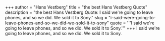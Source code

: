 +++
author = "Hans Vestberg"
title = "the best Hans Vestberg Quote"
description = "the best Hans Vestberg Quote: I said we're going to leave phones, and so we did. We sold it to Sony."
slug = "i-said-were-going-to-leave-phones-and-so-we-did-we-sold-it-to-sony"
quote = '''I said we're going to leave phones, and so we did. We sold it to Sony.'''
+++
I said we're going to leave phones, and so we did. We sold it to Sony.
